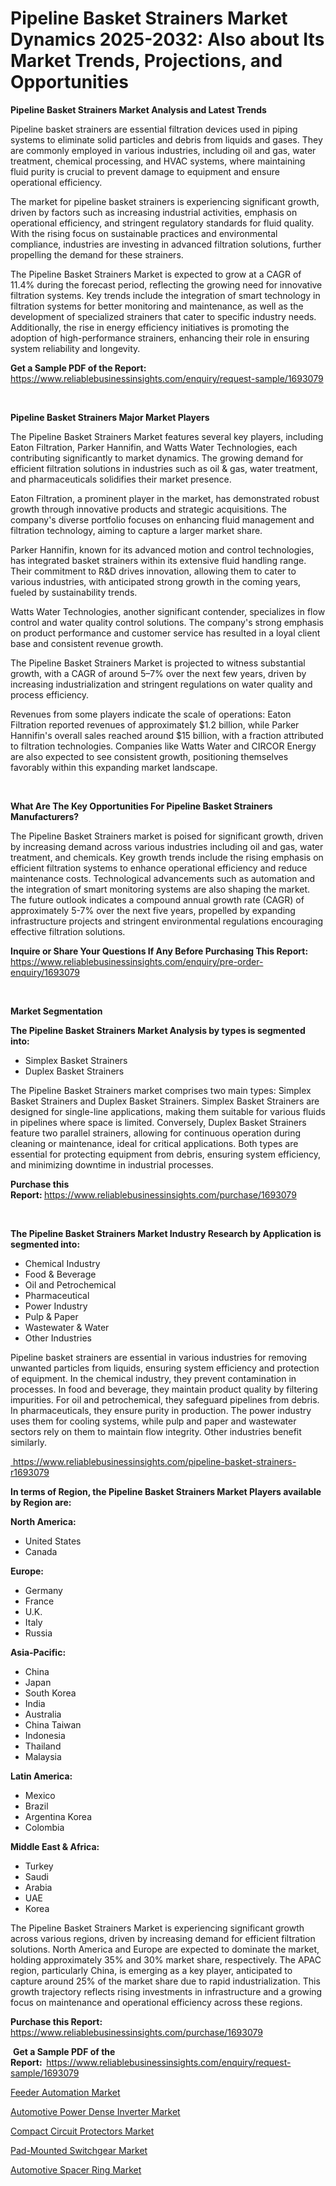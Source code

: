 <p><h1>Pipeline Basket Strainers Market Dynamics 2025-2032: Also about Its Market Trends, Projections, and Opportunities</h1></p><p><strong>Pipeline Basket Strainers Market Analysis and Latest Trends</strong></p>
<p><p>Pipeline basket strainers are essential filtration devices used in piping systems to eliminate solid particles and debris from liquids and gases. They are commonly employed in various industries, including oil and gas, water treatment, chemical processing, and HVAC systems, where maintaining fluid purity is crucial to prevent damage to equipment and ensure operational efficiency. </p><p>The market for pipeline basket strainers is experiencing significant growth, driven by factors such as increasing industrial activities, emphasis on operational efficiency, and stringent regulatory standards for fluid quality. With the rising focus on sustainable practices and environmental compliance, industries are investing in advanced filtration solutions, further propelling the demand for these strainers. </p><p>The Pipeline Basket Strainers Market is expected to grow at a CAGR of 11.4% during the forecast period, reflecting the growing need for innovative filtration systems. Key trends include the integration of smart technology in filtration systems for better monitoring and maintenance, as well as the development of specialized strainers that cater to specific industry needs. Additionally, the rise in energy efficiency initiatives is promoting the adoption of high-performance strainers, enhancing their role in ensuring system reliability and longevity.</p></p>
<p><strong>Get a Sample PDF of the Report:&nbsp;</strong> <a href="https://www.reliablebusinessinsights.com/enquiry/request-sample/1693079?utm_campaign=101&utm_medium=2&utm_source=Github&utm_content=ia&utm_term=27032025&utm_id=pipeline-basket-strainers">https://www.reliablebusinessinsights.com/enquiry/request-sample/1693079</a></p>
<p>&nbsp;</p>
<p><strong>Pipeline Basket Strainers Major Market Players</strong></p>
<p><p>The Pipeline Basket Strainers Market features several key players, including Eaton Filtration, Parker Hannifin, and Watts Water Technologies, each contributing significantly to market dynamics. The growing demand for efficient filtration solutions in industries such as oil & gas, water treatment, and pharmaceuticals solidifies their market presence.</p><p>Eaton Filtration, a prominent player in the market, has demonstrated robust growth through innovative products and strategic acquisitions. The company's diverse portfolio focuses on enhancing fluid management and filtration technology, aiming to capture a larger market share. </p><p>Parker Hannifin, known for its advanced motion and control technologies, has integrated basket strainers within its extensive fluid handling range. Their commitment to R&D drives innovation, allowing them to cater to various industries, with anticipated strong growth in the coming years, fueled by sustainability trends.</p><p>Watts Water Technologies, another significant contender, specializes in flow control and water quality control solutions. The company's strong emphasis on product performance and customer service has resulted in a loyal client base and consistent revenue growth. </p><p>The Pipeline Basket Strainers Market is projected to witness substantial growth, with a CAGR of around 5–7% over the next few years, driven by increasing industrialization and stringent regulations on water quality and process efficiency. </p><p>Revenues from some players indicate the scale of operations: Eaton Filtration reported revenues of approximately $1.2 billion, while Parker Hannifin's overall sales reached around $15 billion, with a fraction attributed to filtration technologies. Companies like Watts Water and CIRCOR Energy are also expected to see consistent growth, positioning themselves favorably within this expanding market landscape.</p></p>
<p>&nbsp;</p>
<p><strong>What Are The Key Opportunities For Pipeline Basket Strainers Manufacturers?</strong></p>
<p><p>The Pipeline Basket Strainers market is poised for significant growth, driven by increasing demand across various industries including oil and gas, water treatment, and chemicals. Key growth trends include the rising emphasis on efficient filtration systems to enhance operational efficiency and reduce maintenance costs. Technological advancements such as automation and the integration of smart monitoring systems are also shaping the market. The future outlook indicates a compound annual growth rate (CAGR) of approximately 5-7% over the next five years, propelled by expanding infrastructure projects and stringent environmental regulations encouraging effective filtration solutions.</p></p>
<p><strong>Inquire or Share Your Questions If Any Before Purchasing This Report:</strong> <a href="https://www.reliablebusinessinsights.com/enquiry/pre-order-enquiry/1693079?utm_campaign=101&utm_medium=2&utm_source=Github&utm_content=ia&utm_term=27032025&utm_id=pipeline-basket-strainers">https://www.reliablebusinessinsights.com/enquiry/pre-order-enquiry/1693079</a></p>
<p>&nbsp;</p>
<p><strong>Market Segmentation</strong></p>
<p><strong>The Pipeline Basket Strainers Market Analysis by types is segmented into:</strong></p>
<p><ul><li>Simplex Basket Strainers</li><li>Duplex Basket Strainers</li></ul></p>
<p><p>The Pipeline Basket Strainers market comprises two main types: Simplex Basket Strainers and Duplex Basket Strainers. Simplex Basket Strainers are designed for single-line applications, making them suitable for various fluids in pipelines where space is limited. Conversely, Duplex Basket Strainers feature two parallel strainers, allowing for continuous operation during cleaning or maintenance, ideal for critical applications. Both types are essential for protecting equipment from debris, ensuring system efficiency, and minimizing downtime in industrial processes.</p></p>
<p><strong>Purchase this Report:&nbsp;</strong><a href="https://www.reliablebusinessinsights.com/purchase/1693079?utm_campaign=101&utm_medium=2&utm_source=Github&utm_content=ia&utm_term=27032025&utm_id=pipeline-basket-strainers">https://www.reliablebusinessinsights.com/purchase/1693079</a></p>
<p>&nbsp;</p>
<p><strong>The Pipeline Basket Strainers Market Industry Research by Application is segmented into:</strong></p>
<p><ul><li>Chemical Industry</li><li>Food & Beverage</li><li>Oil and Petrochemical</li><li>Pharmaceutical</li><li>Power Industry</li><li>Pulp & Paper</li><li>Wastewater & Water</li><li>Other Industries</li></ul></p>
<p><p>Pipeline basket strainers are essential in various industries for removing unwanted particles from liquids, ensuring system efficiency and protection of equipment. In the chemical industry, they prevent contamination in processes. In food and beverage, they maintain product quality by filtering impurities. For oil and petrochemical, they safeguard pipelines from debris. In pharmaceuticals, they ensure purity in production. The power industry uses them for cooling systems, while pulp and paper and wastewater sectors rely on them to maintain flow integrity. Other industries benefit similarly.</p></p>
<p><a href="https://www.reliablebusinessinsights.com/pipeline-basket-strainers-r1693079?utm_campaign=101&utm_medium=2&utm_source=Github&utm_content=ia&utm_term=27032025&utm_id=pipeline-basket-strainers">&nbsp;https://www.reliablebusinessinsights.com/pipeline-basket-strainers-r1693079</a></p>
<p><strong>In terms of Region, the Pipeline Basket Strainers Market Players available by Region are:</strong></p>
<p>
    <p> <strong> North America: </strong>
        <ul>
            <li>United States</li>
            <li>Canada</li>
        </ul>
        </p> 
    <p> <strong> Europe: </strong>
        <ul>
            <li>Germany</li>
            <li>France</li>
            <li>U.K.</li>
            <li>Italy</li>
            <li>Russia</li>
        </ul>
        </p> 
    <p> <strong> Asia-Pacific: </strong>
        <ul>
            <li>China</li>
            <li>Japan</li>
            <li>South Korea</li>
            <li>India</li>
            <li>Australia</li>
            <li>China Taiwan</li>
            <li>Indonesia</li>
            <li>Thailand</li>
            <li>Malaysia</li>
        </ul>
        </p> 
    <p> <strong> Latin America: </strong>
        <ul>
            <li>Mexico</li>
            <li>Brazil</li>
            <li>Argentina Korea</li>
            <li>Colombia</li>
        </ul>
        </p> 
    <p> <strong> Middle East & Africa: </strong>
        <ul>
            <li>Turkey</li>
            <li>Saudi</li>
            <li>Arabia</li>
            <li>UAE</li>
            <li>Korea</li>
        </ul>
    </p>
    </p>
<p><p>The Pipeline Basket Strainers Market is experiencing significant growth across various regions, driven by increasing demand for efficient filtration solutions. North America and Europe are expected to dominate the market, holding approximately 35% and 30% market share, respectively. The APAC region, particularly China, is emerging as a key player, anticipated to capture around 25% of the market share due to rapid industrialization. This growth trajectory reflects rising investments in infrastructure and a growing focus on maintenance and operational efficiency across these regions.</p></p>
<p><strong>Purchase this Report: </strong><a href="https://www.reliablebusinessinsights.com/purchase/1693079?utm_campaign=101&utm_medium=2&utm_source=Github&utm_content=ia&utm_term=27032025&utm_id=pipeline-basket-strainers">https://www.reliablebusinessinsights.com/purchase/1693079</a></p>
<p>&nbsp;<strong>Get a Sample PDF of the Report:&nbsp;&nbsp;</strong><a href="https://www.reliablebusinessinsights.com/enquiry/request-sample/1693079?utm_campaign=101&utm_medium=2&utm_source=Github&utm_content=ia&utm_term=27032025&utm_id=pipeline-basket-strainers">https://www.reliablebusinessinsights.com/enquiry/request-sample/1693079</a></p>
<p><strong></strong></p>
<p><p><a href="https://github.com/bocksovers0r/Market-Research-Report-List-1/blob/main/feeder-automation-market.md?utm_campaign=101&utm_medium=2&utm_source=Github&utm_content=ia&utm_term=27032025&utm_id=pipeline-basket-strainers">Feeder Automation Market</a></p><p><a href="https://github.com/saimntamiki/Market-Research-Report-List-1/blob/main/automotive-power-dense-inverter-market.md?utm_campaign=101&utm_medium=2&utm_source=Github&utm_content=ia&utm_term=27032025&utm_id=pipeline-basket-strainers">Automotive Power Dense Inverter Market</a></p><p><a href="https://github.com/skoppmerlib9/Market-Research-Report-List-1/blob/main/compact-circuit-protectors-market.md?utm_campaign=101&utm_medium=2&utm_source=Github&utm_content=ia&utm_term=27032025&utm_id=pipeline-basket-strainers">Compact Circuit Protectors Market</a></p><p><a href="https://github.com/messonmengen75/Market-Research-Report-List-1/blob/main/pad-mounted-switchgear-market.md?utm_campaign=101&utm_medium=2&utm_source=Github&utm_content=ia&utm_term=27032025&utm_id=pipeline-basket-strainers">Pad-Mounted Switchgear Market</a></p><p><a href="https://github.com/zymerivarrik6/Market-Research-Report-List-1/blob/main/automotive-spacer-ring-market.md?utm_campaign=101&utm_medium=2&utm_source=Github&utm_content=ia&utm_term=27032025&utm_id=pipeline-basket-strainers">Automotive Spacer Ring Market</a></p></p>